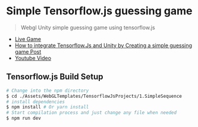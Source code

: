 # Simple Tensorflow.js guessing game

> Webgl Unity simple guessing game using tensorflow.js

* [Live Game](https://drginm.github.io/webgl-unity-tensorflow-js-simple-guessing-game/)
* [How to integrate Tensorflow.Js and Unity by Creating a simple guessing game Post](https://www.dlighthouse.co//2018/07/tensorflowjs-unity-guessing-game.html)
* [Youtube Video](https://youtu.be/JAMiusAc7IM)

## Tensorflow.js Build Setup

``` bash
# Change into the npm directory
$ cd ./Assets/WebGLTemplates/TensorflowJsProjects/1.SimpleSequence
# install dependencies
$ npm install # Or yarn install
# Start compilation process and just change any file when needed
$ npm run dev
```

